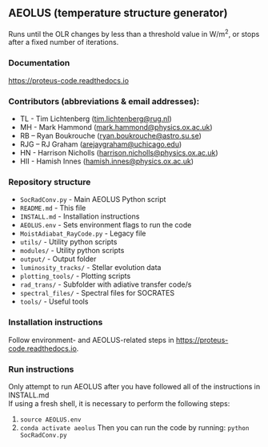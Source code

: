 ## AEOLUS (temperature structure generator)

Runs until the OLR changes by less than a threshold value in W/m<sup>2</sup>, or stops after a fixed number of iterations.

### Documentation
https://proteus-code.readthedocs.io

### Contributors (abbreviations & email addresses):
* TL - Tim Lichtenberg (tim.lichtenberg@rug.nl)
* MH - Mark Hammond (mark.hammond@physics.ox.ac.uk)
* RB – Ryan Boukrouche (ryan.boukrouche@astro.su.se)
* RJG – RJ Graham (arejaygraham@uchicago.edu)
* HN - Harrison Nicholls (harrison.nicholls@physics.ox.ac.uk)
* HII - Hamish Innes (hamish.innes@physics.ox.ac.uk)

### Repository structure

* `SocRadConv.py`               - Main AEOLUS Python script
* `README.md`                   - This file
* `INSTALL.md`                  - Installation instructions
* `AEOLUS.env`                  - Sets environment flags to run the code
* `MoistAdiabat_RayCode.py`     - Legacy file
* `utils/`                      - Utility python scripts
* `modules/`                    - Utility python scripts
* `output/`                     - Output folder
* `luminosity_tracks/`          - Stellar evolution data
* `plotting_tools/`             - Plotting scripts
* `rad_trans/`                  - Subfolder with adiative transfer code/s
* `spectral_files/`             - Spectral files for SOCRATES
* `tools/`                      - Useful tools

### Installation instructions
Follow environment- and AEOLUS-related steps in https://proteus-code.readthedocs.io.

### Run instructions
Only attempt to run AEOLUS after you have followed all of the instructions in INSTALL.md    
If using a fresh shell, it is necessary to perform the following steps:     
1. `source AEOLUS.env`
2. `conda activate aeolus`
Then you can run the code by running: `python SocRadConv.py`      
